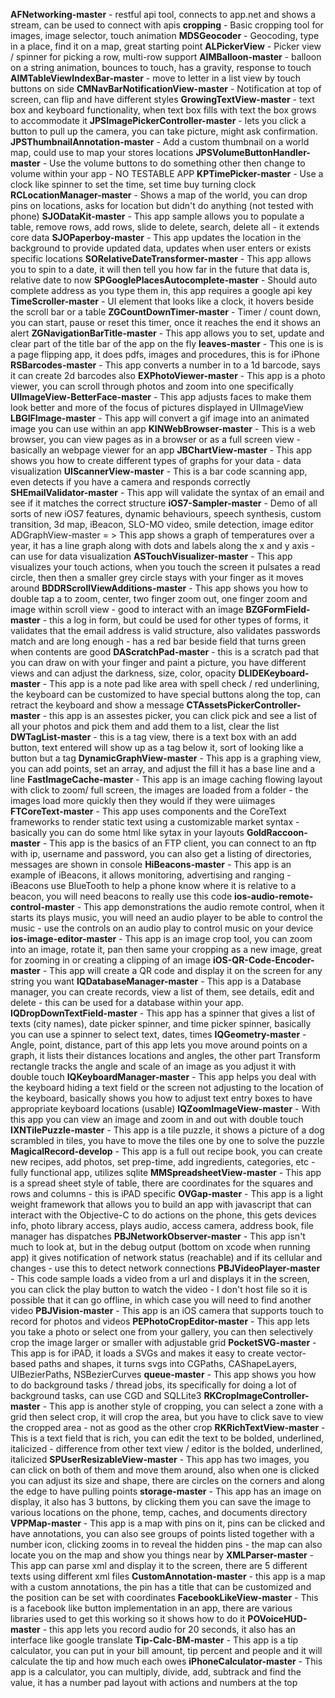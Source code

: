 **AFNetworking-master** - restful api tool, connects to app.net and shows a stream, can be used to connect with apis
**cropping** - Basic cropping tool for images, image selector, touch animation
**MDSGeocoder** -  Geocoding, type in a place, find it on a map, great starting point
**ALPickerView** - Picker view / spinner for picking a row, multi-row support
**AIMBalloon-master** - balloon on a string animation, bounces to touch, has a gravity, response to touch
**AIMTableViewIndexBar-master** - move to letter in a list view by touch buttons on side
**CMNavBarNotificationView-master** - Notification at top of screen, can flip and have different styles
**GrowingTextView-master** -  text box and keyboard functionality, when text box fills with text the box grows to accommodate it
**JPSImagePickerController-master** - lets you click a button to pull up the camera, you can take picture, might ask confirmation.
**JPSThumbnailAnnotation-master** - Add a custom thumbnail on a world map, could use to map your stores locations
**JPSVolumeButtonHandler-master** - Use the volume buttons to do something other then change to volume within your app - NO TESTABLE APP
**KPTimePicker-master** - Use a clock like spinner to set the time, set time buy turning clock
**RCLocationManager-master** - Shows a map of the world, you can drop pins on locations, asks for location but didn't do anything (not tested with phone)
**SJODataKit-master** - This app sample allows you to populate a table, remove rows, add rows, slide to delete, search, delete all - it extends core data
**SJOPaperboy-master** - This app updates the location in the background to provide updated data, updates when user enters or exists specific locations
**SORelativeDateTransformer-master** - This app allows you to spin to a date, it will then tell you how far in the future that data is, relative date to now
**SPGooglePlacesAutocomplete-master** - Should auto complete address as you type them in, this app requires a google api key
**TimeScroller-master** - UI element that looks like a clock, it hovers beside the scroll bar or a table
**ZGCountDownTimer-master** - Timer / count down, you can start, pause or reset this timer, once it reaches the end it shows an alert
**ZGNavigationBarTitle-master** - This app allows you to set, update and clear part of the title bar of the app on the fly
**leaves-master** - This one is is a page flipping app, it does pdfs, images and procedures, this is for iPhone
**RSBarcodes-master** - This app converts a number in to a 1d barcode, says it can create 2d barcodes also
**EXPhotoViewer-master** - This app is a photo viewer, you can scroll through photos and zoom into one specifically
**UIImageView-BetterFace-master** - This app adjusts faces to make them look better and more of the focus of pictures displayed in UIImageView
**LBGIFImage-master** - This app will convert a gif image into an animated image you can use within an app
**KINWebBrowser-master** - This is a web browser, you can view pages as in a browser or as a full screen view - basically an webpage viewer for an app
**JBChartView-master** - This app shows you how to create different types of graphs for your data - data visualization
**UIScannerView-master** - This is a bar code scanning app, even detects if you have a camera and responds correctly
**SHEmailValidator-master** - This app will validate the syntax of an email and see if it matches the correct structure
**iOS7-Sampler-master** - Demo of all sorts of new iOS7 features, dynamic behaviours, speech synthesis, custom transition, 3d map, iBeacon, SLO-MO video, smile detection, image editor
ADGraphView-master = > This app shows a graph of temperatures over a year, it has a line graph along with dots and labels along the x and y axis - can use for data visualization
**ASTouchVisualizer-master** - This app visualizes your touch actions, when you touch the screen it pulsates a read circle, then then a smaller grey circle stays with your finger as it moves around
**BDDRScrollViewAdditions-master** - This app shows you how to double tap a to zoom, center, two finger zoom out, one finger zoom and image within scroll view - good to interact with an image
**BZGFormField-master** - this a log in form, but could be used for other types of forms, it validates that the email address is valid structure, also validates passwords match and are long enough - has a red bar beside field that turns green when contents are good
**DAScratchPad-master** - this is a scratch pad that you can draw on with your finger and paint a picture, you have different views and can adjust the darkness, size, color, opacity
**DLIDEKeyboard-master** - This app is a note pad like area with spell check / red underlining, the keyboard can be customized to have special buttons along the top, can retract the keyboard and show a message
**CTAssetsPickerController-master** - this app is an assestes picker, you can click pick and see a list of all your photos and pick them and add them to a list, clear the list
**DWTagList-master** - this is a tag view, there is a text box with an add button, text entered will show up as a tag below it, sort of looking like a button but a tag
**DynamicGraphView-master** - This app is a graphing view, you can add points, set an array, and adjust the fill it has a base line and a line
**FastImageCache-master** - This app is an image caching flowing layout with click to zoom/ full screen, the images are loaded from a folder - the images load more quickly then they would if they were uiimages
**FTCoreText-master** - This app uses components and the CoreText frameworks to render static text using a customizable market syntax - basically you can do some html like sytax in your layouts
**GoldRaccoon-master** - This app is the basics of an FTP client, you can connect to an ftp with ip, username and password, you can also get a listing of directories, messages are shown in console
**HiBeacons-master** - This app is an example of iBeacons, it allows monitoring, advertising and ranging - iBeacons use BlueTooth to help a phone know where it is relative to a beacon, you will need beacons to really use this code
**ios-audio-remote-control-master** - This app demonstrations the audio remote control, when it starts its plays music, you will need an audio player to be able to control the music  - use the controls on an audio play to control music on your device
**ios-image-editor-master** - This app is an image crop tool, you can zoom into an image, rotate it, pan then same your cropping as a new image, great for zooming in or creating a clipping of an image
**iOS-QR-Code-Encoder-master** - This app will create a QR code and display it on the screen for any string you want
**IQDatabaseManager-master** - This app is a Database manager, you can create records, view a list of them, see details, edit and delete - this can be used for a database within your app.
**IQDropDownTextField-master** - This app has a spinner that gives a list of texts (city names), date picker spinner, and time picker spinner, basically you can use a spinner to select text, dates, times
**IQGeometry-master** - Angle, point, distance, part of this app lets you move around points on a graph, it lists their distances locations and angles, the other part Transform rectangle tracks the angle and scale of an image as you adjust it with double touch
**IQKeyboardManager-master** - This app helps you deal with the keyboard hiding a text field or the screen not adjusting to the location of the keyboard, basically shows you how to adjust text entry boxes to have appropriate keyboard locations (usable)
**IQZoomImageView-master** - With this app you can view an image and zoom in and out with double touch 
**IXNTilePuzzle-master** - This app is a tile puzzle, it shows a picture of a dog scrambled in tiles, you have to move the tiles one by one to solve the puzzle
**MagicalRecord-develop** - This app is a full out recipe book, you can create new recipes, add photos, set prep-time, add ingredients, categories, etc - fully functional app, utilizes sqlite
**MMSpreadsheetView-master** - This app is a spread sheet style of table, there are coordinates for the squares and rows and columns - this is iPAD specific
**OVGap-master** - This app is a light weight framework that allows you to build an app with javascript that can interact with the Objective-C to do actions on the phone, this gets devices info, photo library access, plays audio, access camera, address book, file manager has dispatches
**PBJNetworkObserver-master** - This app isn't much to look at, but in the debug output (bottom on xcode when running app) it gives notification of network status (reachable) and if its cellular and changes - use this to detect network connections
**PBJVideoPlayer-master** - This code sample loads a video from a url and displays it in the screen, you can click the play button to watch the video - I don't host file so it is possible that it can go offline, in which case you will need to find another video
**PBJVision-master** - This app is an iOS camera that supports touch to record for photos and videos
**PEPhotoCropEditor-master** - This app lets you take a photo or select one from your gallery, you can then selectively crop the image larger or smaller with adjustable grid
**PocketSVG-master** - This app is for iPAD, it loads a SVGs and makes it easy to create vector-based paths and shapes, it turns svgs into CGPaths, CAShapeLayers, UIBezierPaths, NSBezierCurves
**queue-master** - This app shows you how to do background tasks / thread  jobs, its specifically for doing a lot of background tasks, can use CGD and SQLLite3 
**RKCropImageController-master** - This app is another style of cropping, you can select a zone with a grid then select crop, it will crop the area, but you have to click save to view the cropped area - not as good as the other crop
**RKRichTextView-master** - This is a text field that is rich, you can edit the text to be bolded, underlined, italicized - difference from other text view / editor is the bolded, underlined, italicized
**SPUserResizableView-master** - This app has two images, you can click on both of them and move them around, also when one is clicked you can adjust its size and shape, there are circles on the corners and along the edge to have pulling points
**storage-master** - This app has an image on display, it also has 3 buttons, by clicking them you can save the image to various locations on the phone, temp, caches, and documents directory
**VPPMap-master** - This app is a map with pins on it, pins can be clicked and have annotations, you can also see groups of points listed together with a number icon, clicking zooms in to reveal the hidden pins - the map can also locate you on the map and show you things near by
**XMLParser-master** - This app can parse xml and display it to the screen, there are 5 different texts using different xml files
**CustomAnnotation-master** - this app is a map with a custom annotations, the pin has a title that can be customized and the position can be set with coordinates
**FacebookLikeView-master** - This is a facebook like button implementation in an app, there are various libraries used to get this working so it shows how to do it
**POVoiceHUD-master** - this app lets you record audio for 20 seconds, it also has an interface like google translate
**Tip-Calc-BM-master** - This app is a tip calculator, you can put in your bill amount, tip percent and people and it will calculate the tip and how much each owes
**iPhoneCalculator-master** -  This app is a calculator, you can multiply, divide, add, subtrack and find the value, it has a number pad layout with actions and numbers at the top